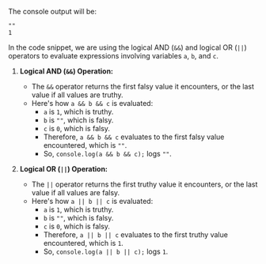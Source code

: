 The console output will be:
```
""
1
```

In the code snippet, we are using the logical AND (`&&`) and logical OR (`||`) operators to evaluate expressions involving variables `a`, `b`, and `c`.

1. **Logical AND (`&&`) Operation:**
   - The `&&` operator returns the first falsy value it encounters, or the last value if all values are truthy.
   - Here's how `a && b && c` is evaluated:
     - `a` is `1`, which is truthy.
     - `b` is `""`, which is falsy.
     - `c` is `0`, which is falsy.
     - Therefore, `a && b && c` evaluates to the first falsy value encountered, which is `""`.
     - So, `console.log(a && b && c);` logs `""`.

2. **Logical OR (`||`) Operation:**
   - The `||` operator returns the first truthy value it encounters, or the last value if all values are falsy.
   - Here's how `a || b || c` is evaluated:
     - `a` is `1`, which is truthy.
     - `b` is `""`, which is falsy.
     - `c` is `0`, which is falsy.
     - Therefore, `a || b || c` evaluates to the first truthy value encountered, which is `1`.
     - So, `console.log(a || b || c);` logs `1`.

